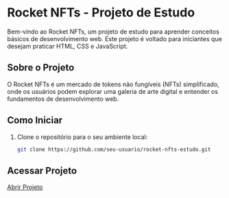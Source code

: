# Rocket NFTs - Projeto de Estudo

Bem-vindo ao Rocket NFTs, um projeto de estudo para aprender conceitos básicos de desenvolvimento web. Este projeto é voltado para iniciantes que desejam praticar HTML, CSS e JavaScript.

## Sobre o Projeto

O Rocket NFTs é um mercado de tokens não fungíveis (NFTs) simplificado, onde os usuários podem explorar uma galeria de arte digital e entender os fundamentos de desenvolvimento web.

## Como Iniciar

1. Clone o repositório para o seu ambiente local:

   ```bash
   git clone https://github.com/seu-usuario/rocket-nfts-estudo.git

## Acessar Projeto

<a href="https://jadsonl.github.io/Rocket-NFTs/" target="_blank" align="center" >Abrir Projeto</a>
